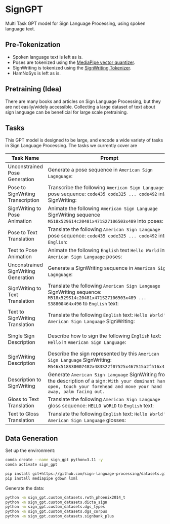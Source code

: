 # SignGPT

Multi Task GPT model for Sign Language Processing, using spoken language text.

## Pre-Tokenization

- Spoken language text is left as is.
- Poses are tokenized using the [MediaPipe vector quantizer](https://github.com/sign-language-processing/sign-vq).
- SignWriting is tokenized using the
  [SignWriting Tokenizer](https://github.com/sign-language-processing/signwriting/blob/main/signwriting/tokenizer/signwriting_tokenizer.py).
- HamNoSys is left as is.

## Pretraining (Idea)

There are many books and articles on Sign Language Processing, but they are not easily/widely accessible.
Collecting a large dataset of text about sign language can be beneficial for large scale pretraining.

## Tasks

This GPT model is designed to be large, and encode a wide variety of tasks in Sign Language Processing.
The tasks we currently cover are

| Task Name                            | Prompt                                                                                                                                                                      | Response                                                                                      | Data                                                                                                                        | 
|--------------------------------------|-----------------------------------------------------------------------------------------------------------------------------------------------------------------------------|-----------------------------------------------------------------------------------------------|-----------------------------------------------------------------------------------------------------------------------------|
| Unconstrained Pose Generation        | Generate a pose sequence in `American Sign Lagnguage`:                                                                                                                      | `code435 code325 ... code492`                                                                 | [sign-language-processing/sign-vq](https://github.com/sign-language-processing/sign-vq)                                     |
| Pose to SignWriting Transcription    | Transcribe the following `American Sign Language` pose sequence: `code435 code325 ... code492` into SignWriting:                                                            | `M518x529S14c20481x471S27106503x489`                                                          | [sign-language-processing/signwriting-transcription](https://github.com/sign-language-processing/signwriting-transcription) |
| SignWriting to Pose Animation        | Animate the following `American Sign Language` SignWriting sequence `M518x529S14c20481x471S27106503x489` into poses:                                                        | `code435 code325 ... code492`                                                                 | [sign-language-processing/signwriting-transcription](https://github.com/sign-language-processing/signwriting-transcription) |
| Pose to Text Translation             | Translate the following `American Sign Language` pose sequence: `code435 code325 ... code492` into `English`:                                                               | `Hello World`                                                                                 | SignTube                                                                                                                    |
| Text to Pose Animation               | Animate the following `English` text `Hello World` into `American Sign Language` poses:                                                                                     | `code435 code325 ... code492`                                                                 | SignTube                                                                                                                    |
| Unconstrained SignWriting Generation | Generate a SignWriting sequence in `American Sign Lagnguage`:                                                                                                               | `M518x529S14c20481x471S27106503x489 ... S38800464x496`                                        | [sign-language-processing/signbank-plus](https://github.com/sign-language-processing/signbank-plus)                         |
| SignWriting to Text Translation      | Translate the following `American Sign Language` SignWriting sequence: `M518x529S14c20481x471S27106503x489 ... S38800464x496` to `English` text:                            | `Hello World`                                                                                 | [sign-language-processing/signbank-plus](https://github.com/sign-language-processing/signbank-plus)                         |
| Text to SignWriting Translation      | Translate the following `English` text: `Hello World` to `American Sign Language` SignWriting:                                                                              | `M518x529S14c20481x471S27106503x489 ... S38800464x496`                                        | [sign-language-processing/signbank-plus](https://github.com/sign-language-processing/signbank-plus)                         |
| Single Sign Description              | Describe how to sign the following `English` text: `Hello` in `American Sign Language`:                                                                                     | `With your dominant hand open, touch your forehead and move your hand away, palm facing out.` | [sign-language-processing/signwriting-description](https://github.com/sign-language-processing/signwriting-description)     |
| SignWriting Description              | Describe the sign represented by this `American Sign Language` SignWriting: `M546x518S30007482x483S22f07525x467S15a2f516x482`.                                              | `With your dominant hand open, touch your forehead and move your hand away, palm facing out.` | [sign-language-processing/signwriting-description](https://github.com/sign-language-processing/signwriting-description)     |
| Description to SignWriting           | Generate `American Sign Language` SignWriting from the description of a sign: `With your dominant hand open, touch your forehead and move your hand away, palm facing out.` | `M546x518S30007482x483S22f07525x467S15a2f516x482`                                             | [sign-language-processing/signwriting-description](https://github.com/sign-language-processing/signwriting-description)     |
| Gloss to Text Translation            | Translate the following `American Sign Language` gloss sequence: `HELLO WORLD` to `English` text:                                                                           | `Hello World`                                                                                 | DGS Corpus, PHOENIX                                                                                                         |
| Text to Gloss Translation            | Translate the following `English` text: `Hello World` to `American Sign Language` glosses:                                                                                  | `HELLO WORLD`                                                                                 | DGS Corpus, PHOENIX                                                                                                         |

## Data Generation

Set up the environment:

```bash
conda create --name sign_gpt python=3.11 -y
conda activate sign_gpt

pip install git+https://github.com/sign-language-processing/datasets.git
pip install mediapipe gdown lxml
```

Generate the data:

```bash
python -m sign_gpt.custom_datasets.rwth_phoenix2014_t
python -m sign_gpt.custom_datasets.dicta_sign
python -m sign_gpt.custom_datasets.dgs_types
python -m sign_gpt.custom_datasets.dgs_corpus
python -m sign_gpt.custom_datasets.signbank_plus
```